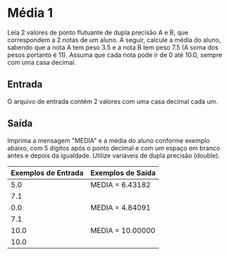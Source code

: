 # Média 1

Leia 2 valores de ponto flutuante de dupla precisão A e B, que correspondem a 2 notas de um aluno. A seguir, calcule a média do aluno, sabendo que a nota A tem peso 3.5 e a nota B tem peso 7.5 (A soma dos pesos portanto é 11). Assuma que cada nota pode ir de 0 até 10.0, sempre com uma casa decimal.

## Entrada

O arquivo de entrada contém 2 valores com uma casa decimal cada um.

## Saída

Imprima a mensagem "MEDIA" e a média do aluno conforme exemplo abaixo, com 5 dígitos após o ponto decimal e com um espaço em branco antes e depois da igualdade. Utilize variáveis de dupla precisão (double).

| Exemplos de Entrada | Exemplos de Saída |
| ------------------- | ----------------- |
| 5.0                 | MEDIA = 6.43182   |
| 7.1                 |                   |
| 0.0                 | MEDIA = 4.84091   |
| 7.1                 |                   |
| 10.0                | MEDIA = 10.00000  |
| 10.0                |                   |

